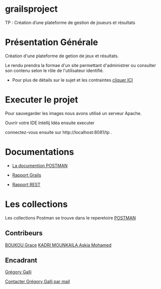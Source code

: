 # grailsproject
TP : Création d’une plateforme de gestion de joueurs et résultats

# Présentation Générale
Création d'une plateforme de getion de jeux et résultats.

Le rendu prendra la formae d'un site permettant d'administrer ou consulter son contenu selon le rôle de l'utilisateur identifié.

- Pour plus de détails sur le sujet et les contraintes [cliquer ICI](http://cours.tokidev.fr/mbds/grails/tp_grails.pdf)

# Executer le projet
Pour sauvegarder les images nous avons utilisé un serveur Apache.

Ouvrir votre IDE Intellij Idéa ensuite executer

connectez-vous ensuite sur http://localhost:8081/tp .

# Documentations

* [La documention POSTMAN](https://documenter.getpostman.com/view/5083741/RWgrxxUL)

* [Rapport Grails](file://COMPTE_RENDU_DE_PROJET_GRAILS.pdf)

* [Rapport REST](file://COMPTE_RENDU_DE_PROJET_REST.pdf)

# Les collections
Les collections Postman se trouve dans le reperetoire [POSTMAN](POSTMAN/)

## Contribeurs

[BOUKOU Grace](https://github.com/GraceBK)
[KADRI MOUNKAILA Askia Mohamed](https://github.com/mohamed-kms)

## Encadrant

[Grégory Galli](www.tokidev.fr)

[Contacter Grégory Galli par mail](greg.galli@tokidev.fr)